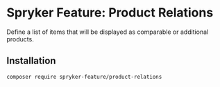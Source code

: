 # Spryker Feature: Product Relations

Define a list of items that will be displayed as comparable or additional products.

## Installation

```
composer require spryker-feature/product-relations
```
